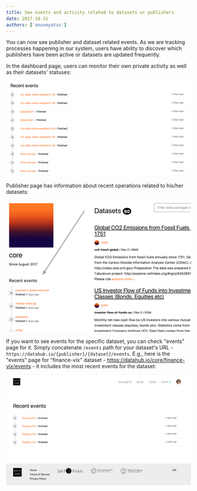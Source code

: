 ```yaml
---
title: See events and activity related to datasets or publishers
date: 2017-10-31
authors: ['anuveyatsu']
---
```


You can now see publisher and dataset related events. As we are tracking processes happening in our system, users have ability to discover which publishers have been active or datasets are updated frequently.

In the dashboard page, users can monitor their own private activity as well as their datasets' statuses:

![](/assets/dashboard-events.png)

Publisher page has information about recent operations related to his/her datasets:

![](/assets/publisher-events.png)

If you want to see events for the specific dataset, you can check "events" page for it. Simply concatenate `/events` path for your dataset's URL - `https://datahub.io/{publisher}/{dataset}/events`. E.g., here is the "events" page for "finance-vix" dataset - https://datahub.io/core/finance-vix/events - it includes the most recent events for the dataset:

![](/assets/events-page.png)
